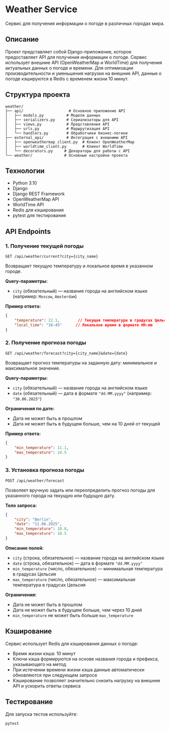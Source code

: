 # Weather Service

Сервис для получения информации о погоде в различных городах мира.

## Описание

Проект представляет собой Django-приложение, которое предоставляет API для получения информации о погоде. Сервис использует внешние API (OpenWeatherMap и WorldTime) для получения актуальных данных о погоде и времени. Для оптимизации производительности и уменьшения нагрузки на внешние API, данные о погоде кэшируются в Redis с временем жизни 10 минут.

## Структура проекта

```
weather/
├── api/                    # Основное приложение API
│   ├── models.py          # Модели данных
│   ├── serializers.py     # Сериализаторы для API
│   ├── views.py           # Представления API
│   ├── urls.py            # Маршрутизация API
│   └── handlers.py        # Обработчики бизнес-логики
├── external_api/          # Интеграция с внешними API
│   ├── openweathermap_client.py  # Клиент OpenWeatherMap
│   ├── worldtime_client.py       # Клиент WorldTime
│   └── decorators.py     # Декораторы для работы с API
└── weather/              # Основные настройки проекта
```

## Технологии

- Python 3.10
- Django
- Django REST Framework
- OpenWeatherMap API
- WorldTime API
- Redis для кэширования
- pytest для тестирования

## API Endpoints

### 1. Получение текущей погоды
```
GET /api/weather/current?city={city_name}
```
Возвращает текущую температуру и локальное время в указанном городе.

**Query-параметры:**
- `city` (обязательный) — название города на английском языке (например: `Moscow`, `Amsterdam`)

**Пример ответа:**
```json
{
    "temperature": 22.1,        // Текущая температура в градусах Цельсия
    "local_time": "16:45"      // Локальное время в формате HH:mm
}
```

### 2. Получение прогноза погоды
```
GET /api/weather/forecast?city={city_name}&date={date}
```
Возвращает прогноз температуры на заданную дату: минимальное и максимальное значение.

**Query-параметры:**
- `city` (обязательный) — название города на английском языке
- `date` (обязательный) — дата в формате `"dd.MM.yyyy"` (например: `"30.06.2025"`)

**Ограничения по дате:**
- Дата не может быть в прошлом
- Дата не может быть в будущем больше, чем на 10 дней от текущей

**Пример ответа:**
```json
{
    "min_temperature": 11.1,
    "max_temperature": 24.5
}
```

### 3. Установка прогноза погоды
```
POST /api/weather/forecast
```
Позволяет вручную задать или переопределить прогноз погоды для указанного города на текущую или будущую дату.

**Тело запроса:**
```json
{
    "city": "Berlin",
    "date": "11.06.2025",
    "min_temperature": 10.0,
    "max_temperature": 18.5
}
```

**Описание полей:**
- `city` (строка, обязательное) — название города на английском языке
- `date` (строка, обязательное) — дата в формате `"dd.MM.yyyy"`
- `min_temperature` (число, обязательное) — минимальная температура в градусах Цельсия
- `max_temperature` (число, обязательное) — максимальная температура в градусах Цельсия

**Ограничения:**
- Дата не может быть в прошлом
- Дата не может быть в будущем больше, чем через 10 дней
- `min_temperature` не может быть больше `max_temperature`

## Кэширование

Сервис использует Redis для кэширования данных о погоде:
- Время жизни кэша: 10 минут
- Ключи кэша формируются на основе названия города и префикса, указывающего на метод
- При истечении времени жизни кэша данные автоматически обновляются при следующем запросе
- Кэширование позволяет значительно снизить нагрузку на внешние API и ускорить ответы сервиса

## Тестирование

Для запуска тестов используйте:
```bash
pytest
```

